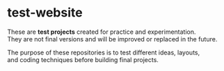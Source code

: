 # test-website

These are **test projects** created for practice and experimentation.  
They are not final versions and will be improved or replaced in the future.  

The purpose of these repositories is to test different ideas, layouts,  
and coding techniques before building final projects.  

